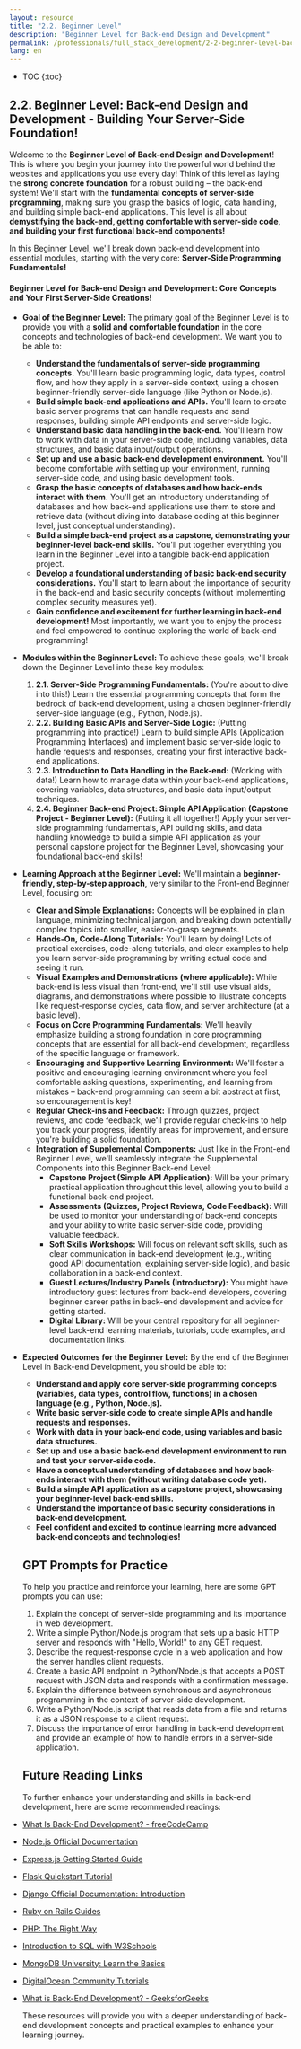 ```yaml
---
layout: resource
title: "2.2. Beginner Level"
description: "Beginner Level for Back-end Design and Development"
permalink: /professionals/full_stack_development/2-2-beginner-level-backend/
lang: en
---
```


* TOC
{:toc}



## 2.2. Beginner Level: Back-end Design and Development - Building Your Server-Side Foundation!

Welcome to the **Beginner Level of Back-end Design and Development**!  This is where you begin your journey into the powerful world behind the websites and applications you use every day! Think of this level as laying the **strong concrete foundation** for a robust building – the back-end system! We'll start with the **fundamental concepts of server-side programming**, making sure you grasp the basics of logic, data handling, and building simple back-end applications. This level is all about **demystifying the back-end, getting comfortable with server-side code, and building your first functional back-end components!**

In this Beginner Level, we'll break down back-end development into essential modules, starting with the very core: **Server-Side Programming Fundamentals!**

#### Beginner Level for Back-end Design and Development:  Core Concepts and Your First Server-Side Creations!

*   **Goal of the Beginner Level:** The primary goal of the Beginner Level is to provide you with a **solid and comfortable foundation** in the core concepts and technologies of back-end development.  We want you to be able to:

    *   **Understand the fundamentals of server-side programming concepts.** You'll learn basic programming logic, data types, control flow, and how they apply in a server-side context, using a chosen beginner-friendly server-side language (like Python or Node.js).
    *   **Build simple back-end applications and APIs.** You'll learn to create basic server programs that can handle requests and send responses, building simple API endpoints and server-side logic.
    *   **Understand basic data handling in the back-end.** You'll learn how to work with data in your server-side code, including variables, data structures, and basic data input/output operations.
    *   **Set up and use a basic back-end development environment.** You'll become comfortable with setting up your environment, running server-side code, and using basic development tools.
    *   **Grasp the basic concepts of databases and how back-ends interact with them.** You'll get an introductory understanding of databases and how back-end applications use them to store and retrieve data (without diving into database coding at this beginner level, just conceptual understanding).
    *   **Build a simple back-end project as a capstone, demonstrating your beginner-level back-end skills.** You'll put together everything you learn in the Beginner Level into a tangible back-end application project.
    *   **Develop a foundational understanding of basic back-end security considerations.** You'll start to learn about the importance of security in the back-end and basic security concepts (without implementing complex security measures yet).
    *   **Gain confidence and excitement for further learning in back-end development!**  Most importantly, we want you to enjoy the process and feel empowered to continue exploring the world of back-end programming!

*   **Modules within the Beginner Level:** To achieve these goals, we'll break down the Beginner Level into these key modules:

    1.  **2.1. Server-Side Programming Fundamentals:** (You're about to dive into this!) Learn the essential programming concepts that form the bedrock of back-end development, using a chosen beginner-friendly server-side language (e.g., Python, Node.js).
    2.  **2.2. Building Basic APIs and Server-Side Logic:** (Putting programming into practice!) Learn to build simple APIs (Application Programming Interfaces) and implement basic server-side logic to handle requests and responses, creating your first interactive back-end applications.
    3.  **2.3. Introduction to Data Handling in the Back-end:** (Working with data!) Learn how to manage data within your back-end applications, covering variables, data structures, and basic data input/output techniques.
    4.  **2.4. Beginner Back-end Project: Simple API Application (Capstone Project - Beginner Level):** (Putting it all together!) Apply your server-side programming fundamentals, API building skills, and data handling knowledge to build a simple API application as your personal capstone project for the Beginner Level, showcasing your foundational back-end skills!

*   **Learning Approach at the Beginner Level:** We'll maintain a **beginner-friendly, step-by-step approach**, very similar to the Front-end Beginner Level, focusing on:

    *   **Clear and Simple Explanations:** Concepts will be explained in plain language, minimizing technical jargon, and breaking down potentially complex topics into smaller, easier-to-grasp segments.
    *   **Hands-On, Code-Along Tutorials:** You'll learn by doing!  Lots of practical exercises, code-along tutorials, and clear examples to help you learn server-side programming by writing actual code and seeing it run.
    *   **Visual Examples and Demonstrations (where applicable):**  While back-end is less visual than front-end, we'll still use visual aids, diagrams, and demonstrations where possible to illustrate concepts like request-response cycles, data flow, and server architecture (at a basic level).
    *   **Focus on Core Programming Fundamentals:** We'll heavily emphasize building a strong foundation in core programming concepts that are essential for all back-end development, regardless of the specific language or framework.
    *   **Encouraging and Supportive Learning Environment:** We'll foster a positive and encouraging learning environment where you feel comfortable asking questions, experimenting, and learning from mistakes – back-end programming can seem a bit abstract at first, so encouragement is key!
    *   **Regular Check-ins and Feedback:** Through quizzes, project reviews, and code feedback, we'll provide regular check-ins to help you track your progress, identify areas for improvement, and ensure you're building a solid foundation.
    *   **Integration of Supplemental Components:** Just like in the Front-end Beginner Level, we'll seamlessly integrate the Supplemental Components into this Beginner Back-end Level:
        *   **Capstone Project (Simple API Application):** Will be your primary practical application throughout this level, allowing you to build a functional back-end project.
        *   **Assessments (Quizzes, Project Reviews, Code Feedback):** Will be used to monitor your understanding of back-end concepts and your ability to write basic server-side code, providing valuable feedback.
        *   **Soft Skills Workshops:** Will focus on relevant soft skills, such as clear communication in back-end development (e.g., writing good API documentation, explaining server-side logic), and basic collaboration in a back-end context.
        *   **Guest Lectures/Industry Panels (Introductory):** You might have introductory guest lectures from back-end developers, covering beginner career paths in back-end development and advice for getting started.
        *   **Digital Library:** Will be your central repository for all beginner-level back-end learning materials, tutorials, code examples, and documentation links.

*   **Expected Outcomes for the Beginner Level:** By the end of the Beginner Level in Back-end Development, you should be able to:

    *   **Understand and apply core server-side programming concepts (variables, data types, control flow, functions) in a chosen language (e.g., Python, Node.js).**
    *   **Write basic server-side code to create simple APIs and handle requests and responses.**
    *   **Work with data in your back-end code, using variables and basic data structures.**
    *   **Set up and use a basic back-end development environment to run and test your server-side code.**
    *   **Have a conceptual understanding of databases and how back-ends interact with them (without writing database code yet).**
    *   **Build a simple API application as a capstone project, showcasing your beginner-level back-end skills.**
    *   **Understand the importance of basic security considerations in back-end development.**
    *   **Feel confident and excited to continue learning more advanced back-end concepts and technologies!**

    ## GPT Prompts for Practice

    To help you practice and reinforce your learning, here are some GPT prompts you can use:

    1. Explain the concept of server-side programming and its importance in web development.
    2. Write a simple Python/Node.js program that sets up a basic HTTP server and responds with "Hello, World!" to any GET request.
    3. Describe the request-response cycle in a web application and how the server handles client requests.
    4. Create a basic API endpoint in Python/Node.js that accepts a POST request with JSON data and responds with a confirmation message.
    5. Explain the difference between synchronous and asynchronous programming in the context of server-side development.
    6. Write a Python/Node.js script that reads data from a file and returns it as a JSON response to a client request.
    7. Discuss the importance of error handling in back-end development and provide an example of how to handle errors in a server-side application.

    ## Future Reading Links

    To further enhance your understanding and skills in back-end development, here are some recommended readings:

- [What Is Back-End Development? - freeCodeCamp](https://www.freecodecamp.org/news/what-is-backend-development/)
- [Node.js Official Documentation](https://nodejs.org/en/docs/)
- [Express.js Getting Started Guide](https://expressjs.com/en/starter/installing.html)
- [Flask Quickstart Tutorial](https://flask.palletsprojects.com/en/2.2.x/quickstart/)
- [Django Official Documentation: Introduction](https://docs.djangoproject.com/en/stable/intro/)
- [Ruby on Rails Guides](https://guides.rubyonrails.org/)
- [PHP: The Right Way](https://phptherightway.com/)
- [Introduction to SQL with W3Schools](https://www.w3schools.com/sql/)
- [MongoDB University: Learn the Basics](https://university.mongodb.com/)
- [DigitalOcean Community Tutorials](https://www.digitalocean.com/community/tutorials)
- [What is Back-End Development? - GeeksforGeeks](https://www.geeksforgeeks.org/introduction-to-back-end-development/)


    These resources will provide you with a deeper understanding of back-end development concepts and practical examples to enhance your learning journey.